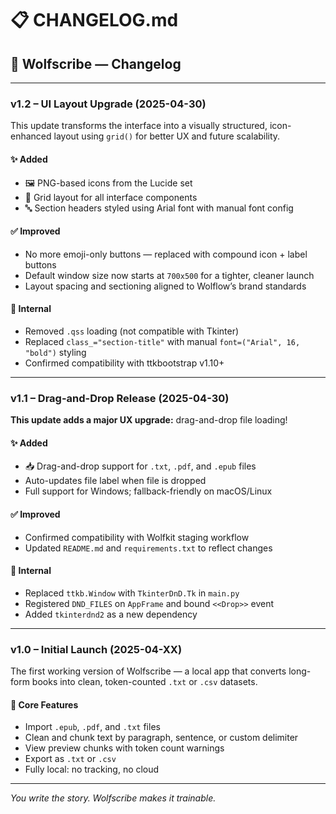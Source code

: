 # 📋 CHANGELOG.md

## 🐺 Wolfscribe — Changelog

---

### v1.2 – UI Layout Upgrade (2025-04-30)
This update transforms the interface into a visually structured, icon-enhanced layout using `grid()` for better UX and future scalability.

#### ✨ Added
- 🖼️ PNG-based icons from the Lucide set
- 📐 Grid layout for all interface components
- 🔤 Section headers styled using Arial font with manual font config

#### ✅ Improved
- No more emoji-only buttons — replaced with compound icon + label buttons
- Default window size now starts at `700x500` for a tighter, cleaner launch
- Layout spacing and sectioning aligned to Wolflow’s brand standards

#### 🔧 Internal
- Removed `.qss` loading (not compatible with Tkinter)
- Replaced `class_="section-title"` with manual `font=("Arial", 16, "bold")` styling
- Confirmed compatibility with ttkbootstrap v1.10+

---

### v1.1 – Drag-and-Drop Release (2025-04-30)
**This update adds a major UX upgrade:** drag-and-drop file loading!

#### ✨ Added
- 📥 Drag-and-drop support for `.txt`, `.pdf`, and `.epub` files
- Auto-updates file label when file is dropped
- Full support for Windows; fallback-friendly on macOS/Linux

#### ✅ Improved
- Confirmed compatibility with Wolfkit staging workflow
- Updated `README.md` and `requirements.txt` to reflect changes

#### 🔧 Internal
- Replaced `ttkb.Window` with `TkinterDnD.Tk` in `main.py`
- Registered `DND_FILES` on `AppFrame` and bound `<<Drop>>` event
- Added `tkinterdnd2` as a new dependency

---

### v1.0 – Initial Launch (2025-04-XX)
The first working version of Wolfscribe — a local app that converts long-form books into clean, token-counted `.txt` or `.csv` datasets.

#### 🚀 Core Features
- Import `.epub`, `.pdf`, and `.txt` files
- Clean and chunk text by paragraph, sentence, or custom delimiter
- View preview chunks with token count warnings
- Export as `.txt` or `.csv`
- Fully local: no tracking, no cloud

---

_You write the story. Wolfscribe makes it trainable._
